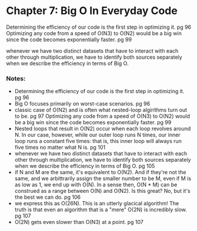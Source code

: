 # Chapter 7: Big O In Everyday Code

Determining the efficiency of our code is the first step in optimizing it. pg 96
Optimizing any code from a speed of O(N3) to O(N2) would be a big win since the code becomes exponentially faster. pg 99

whenever we have two distinct datasets that have to interact with each other through multiplication,
we have to identify both sources separately when we describe the efficiency in terms of Big O.

### Notes:
- Determining the efficiency of our code is the first step in optimizing it. pg 96
- Big O focuses primarily on worst-case scenarios. pg 96
- classic case of O(N2) and is often what nested-loop algirithms turn out to be. pg 97
Optimizing any code from a speed of O(N3) to O(N2) would be a big win since the code becomes exponentially faster. pg 99
- Nested loops that result in O(N2) occur when each loop revolves around N. In our case, however, while our outer loop runs N times, our inner loop runs a constant five times: that is, this inner loop will always run five times no matter what N is. pg 101
- whenever we have two distinct datasets that have to interact with each other through multiplication, we have to identify both sources separately when we describe the efficiency in terms of Big O. pg 105
- if N and M are the same, it's equivalent to O(N2). And if they're not the same, and we arbittrarily
assign the smaller number to be M, even if M is as low as 1, we end up with O(N). In a sense then, O(N * M)
can be construed as a range between O(N) and O(N2). Is this great? No, but it's the best we can do. pg 106
- we express this as O(26N). This is an utterly glacical algorithm! The truth is that even an algorithm that is a "mere" 
O(2N) is incredibly slow. pg 107
- O(2N) gets even slower than O(N3) at a point. pg 107

